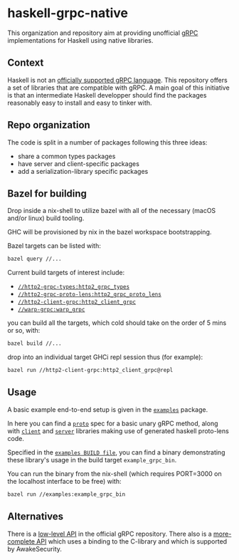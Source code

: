 # haskell-grpc-native

This organization and repository aim at providing unofficial
[gRPC](https://grpc.io/) implementations for Haskell using native libraries.

## Context

Haskell is not an [officially supported gRPC language](https://packages.grpc.io/).
This repository offers a set of libraries that are compatible with gRPC. A main
goal of this initiative is that an intermediate Haskell developper should find
the packages reasonably easy to install and easy to tinker with.

## Repo organization

The code is split in a number of packages following this three ideas:

- share a common types packages
- have server and client-specific packages
- add a serialization-library specific packages

## Bazel for building

Drop inside a nix-shell to utilize bazel with all of the necessary (macOS and/or linux) build tooling.

GHC will be provisioned by nix in the bazel workspace bootstrapping.

Bazel targets can be listed with:

```sh
bazel query //...
```

Current build targets of interest include:

- [`//http2-grpc-types:http2_grpc_types`](http2-grpc-types/BUILD.bazel)
- [`//http2-grpc-proto-lens:http2_grpc_proto_lens`](http2-grpc-proto-lens/BUILD.bazel)
- [`//http2-client-grpc:http2_client_grpc`](http2-client-grpc/BUILD.bazel)
- [`//warp-grpc:warp_grpc`](warp-grpc/BUILD.bazel)

you can build all the targets, which cold should take on the order of 5 mins or so, with:

```sh
bazel build //...
```

drop into an individual target GHCi repl session thus (for example):

```sh
bazel run //http2-client-grpc:http2_client_grpc@repl
```

## Usage

A basic example end-to-end setup is given in the [`examples`](examples/BUILD.bazel) package.

In here you can find a [`proto`](examples/proto/BUILD.bazel) spec for a basic unary gRPC method, along with [`client`](examples/client/BUILD.bazel) and [`server`](examples/server/BUILD.bazel) libraries making use of generated haskell proto-lens code.

Specified in the [`examples BUILD file`](examples/BUILD.bazel), you can find a binary demonstrating these library's usage in the build target `example_grpc_bin`.

You can run the binary from the nix-shell (which requires PORT=3000 on the localhost interface to be free) with:

```sh
bazel run //examples:example_grpc_bin
```

## Alternatives

There is a [low-level API](https://github.com/grpc/grpc-haskell) in the official gRPC repository.
There also is a [more-complete API](https://github.com/awakesecurity/gRPC-haskell) which uses a binding to the C-library and which is supported by AwakeSecurity.
